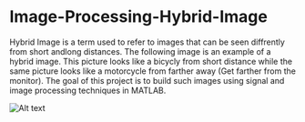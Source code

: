 # Image-Processing-Hybrid-Image


Hybrid Image is a term used to refer to images that can be seen diffrently from short andlong distances. The following image is an example of a hybrid image. This picture looks like a bicycly from short distance while the same picture looks like a motorcycle from farther away (Get farther from the monitor). The goal of this project is to build such images using signal and image processing techniques in MATLAB. 


![Alt text](resources/im1.jpg?raw=true "Title")
